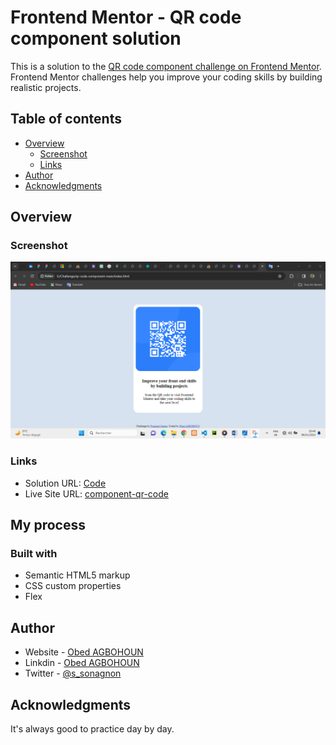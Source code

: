 # Frontend Mentor - QR code component solution

This is a solution to the [QR code component challenge on Frontend Mentor](https://www.frontendmentor.io/challenges/qr-code-component-iux_sIO_H). Frontend Mentor challenges help you improve your coding skills by building realistic projects. 

## Table of contents

- [Overview](#overview)
  - [Screenshot](#screenshot)
  - [Links](#links)
- [Author](#author)
- [Acknowledgments](#acknowledgments)


## Overview

### Screenshot

![](screenshot.jpg)



### Links

- Solution URL: [Code](https://github.com/Obed67/QR-code-component/tree/main?tab=readme-ov-file#links)
- Live Site URL: [component-qr-code](https://composant-qr-code.netlify.app/)

## My process

### Built with

- Semantic HTML5 markup
- CSS custom properties
- Flex



## Author

- Website - [Obed AGBOHOUN](https://www.your-site.com)
- Linkdin - [Obed AGBOHOUN](https://www.linkedin.com/in/sonagnon-obed-agbohoun-a1b500262/?lipi=urn%3Ali%3Apage%3Ad_flagship3_feed%3BcNpVddBcQ8iarGQE7ez0Og%3D%3D)
- Twitter - [@s_sonagnon](https://www.twitter.com/s_sonagnon)


## Acknowledgments

It's always good to practice day by day.

